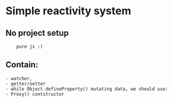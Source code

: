 # Simple reactivity system

## No project setup 
	
```
	pure js :)
```
## Contain:

	- watcher,
	- getter/setter
	- while Object.defineProperty() mutating data, we should use:
	- Proxy() contstructor
